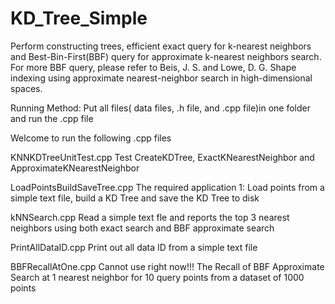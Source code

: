 # KD_Tree_Simple

 Perform constructing trees, efficient exact query for k-nearest neighbors and 
 Best-Bin-First(BBF) query for approximate k-nearest neighbors search.
 For more BBF query, please refer to
 Beis, J. S. and Lowe, D. G.  Shape indexing using approximate nearest-neighbor search in high-dimensional spaces.
 
 

 
 Running Method: 
 Put all files( data files, .h file, and .cpp file)in one folder and run the .cpp file

Welcome to run the following .cpp files 


KNNKDTreeUnitTest.cpp      Test CreateKDTree, ExactKNearestNeighbor and ApproximateKNearestNeighbor

LoadPointsBuildSaveTree.cpp  The required application 1: Load points from a simple text file, build a KD Tree and save the KD Tree to disk

kNNSearch.cpp     Read a simple text fle and reports the top 3 nearest neighbors using both exact search and BBF approximate search


PrintAllDataID.cpp            Print out all data ID from a simple text file

BBFRecallAtOne.cpp    Cannot use right now!!! The Recall of BBF Approximate Search at 1 nearest neighbor for 10 query points from a dataset of 1000 points


